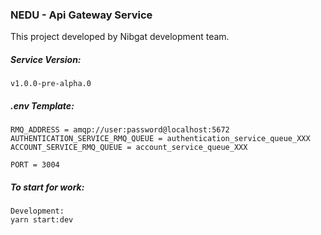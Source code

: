 ### NEDU - Api Gateway Service
This project developed by Nibgat development team.

##### Service Version:
```
v1.0.0-pre-alpha.0
```

##### .env Template:
```
RMQ_ADDRESS = amqp://user:password@localhost:5672
AUTHENTICATION_SERVICE_RMQ_QUEUE = authentication_service_queue_XXX
ACCOUNT_SERVICE_RMQ_QUEUE = account_service_queue_XXX

PORT = 3004

```

##### To start for work:
```
Development:
yarn start:dev